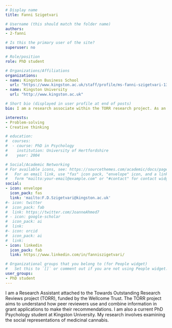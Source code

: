 ```yaml
---
# Display name
title: Fanni Szigetvari

# Username (this should match the folder name)
authors:
- 2-fanni

# Is this the primary user of the site?
superuser: no

# Role/position
role: PhD student

# Organizations/Affiliations
organizations:
- name: Kingston Business School
  url: "https://www.kingston.ac.uk/staff/profile/ms-fanni-szigetvari-1334/"
- name: Kingston University
  url: "http://www.kingston.ac.uk"

# Short bio (displayed in user profile at end of posts)
bio: I am a research associate within the TORR research project. As an aspiring Behavioural Scientist, I am interested in the psychology of human behaviour and decision-making, and in understanding people as they are, not as they ‘should be'.

interests:
- Problem-solving
- Creative thinking

# education:
#  courses:
#  - course: PhD in Psychology
#    institution: University of Hertfordshire
#    year: 2004

# Social/Academic Networking
# For available icons, see: https://sourcethemes.com/academic/docs/page-builder/#icons
#   For an email link, use "fas" icon pack, "envelope" icon, and a link in the
#   form "mailto:your-email@example.com" or "#contact" for contact widget.
social:
- icon: envelope
  icon_pack: fas
  link: 'mailto:F.D.Szigetvari@kingston.ac.uk'
#- icon: twitter
#  icon_pack: fab
#  link: https://twitter.com/JoanneAhmed7
# - icon: google-scholar
#  icon_pack: ai
#  link: 
#- icon: orcid
#  icon_pack: ai
#  link: 
- icon: linkedin
  icon_pack: fab
  link: https://www.linkedin.com/in/fanniszigetvari/

# Organizational groups that you belong to (for People widget)
#   Set this to `[]` or comment out if you are not using People widget.
user_groups:
- PhD student
---
```

I am a Research Assistant attached to the Towards Outstanding Research Reviews project (TORR), funded by the Wellcome Trust. The TORR project aims to understand how peer reviewers use and combine information in grant applications to make their recommendations. I am also a current PhD Psychology student at Kingston University. My research involves examining the social representations of medicinal cannabis.
